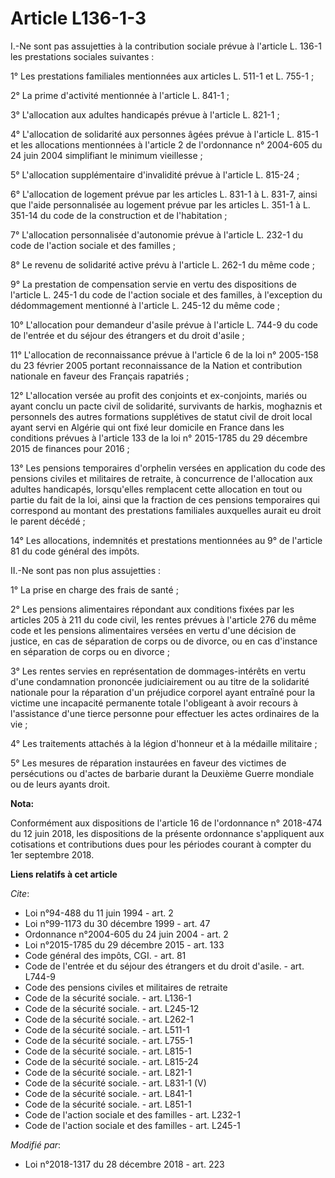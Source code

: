 # Article L136-1-3

I.-Ne sont pas assujetties à la contribution sociale prévue à l'article L. 136-1 les prestations sociales suivantes :

1° Les prestations familiales mentionnées aux articles L. 511-1 et L. 755-1 ;

2° La prime d'activité mentionnée à l'article L. 841-1 ;

3° L'allocation aux adultes handicapés prévue à l'article L. 821-1 ;

4° L'allocation de solidarité aux personnes âgées prévue à l'article L. 815-1 et les allocations mentionnées à l'article 2 de
l'ordonnance n° 2004-605 du 24 juin 2004 simplifiant le minimum vieillesse ;

5° L'allocation supplémentaire d'invalidité prévue à l'article L. 815-24 ;

6° L'allocation de logement prévue par les articles L. 831-1 à L. 831-7, ainsi que l'aide personnalisée au logement prévue
par les articles L. 351-1 à L. 351-14 du code de la construction et de l'habitation ;

7° L'allocation personnalisée d'autonomie prévue à l'article L. 232-1 du code de l'action sociale et des familles ;

8° Le revenu de solidarité active prévu à l'article L. 262-1 du même code ;

9° La prestation de compensation servie en vertu des dispositions de l'article L. 245-1 du code de l'action sociale et des
familles, à l'exception du dédommagement mentionné à l'article L. 245-12 du même code ;

10° L'allocation pour demandeur d'asile prévue à l'article L. 744-9 du code de l'entrée et du séjour des étrangers et du
droit d'asile ;

11° L'allocation de reconnaissance prévue à l'article 6 de la loi n° 2005-158 du 23 février 2005 portant reconnaissance de la
Nation et contribution nationale en faveur des Français rapatriés ;

12° L'allocation versée au profit des conjoints et ex-conjoints, mariés ou ayant conclu un pacte civil de solidarité,
survivants de harkis, moghaznis et personnels des autres formations supplétives de statut civil de droit local ayant servi en
Algérie qui ont fixé leur domicile en France dans les conditions prévues à l'article 133 de la loi n° 2015-1785 du 29
décembre 2015 de finances pour 2016 ;

13° Les pensions temporaires d'orphelin versées en application du code des pensions civiles et militaires de retraite, à
concurrence de l'allocation aux adultes handicapés, lorsqu'elles remplacent cette allocation en tout ou partie du fait de la
loi, ainsi que la fraction de ces pensions temporaires qui correspond au montant des prestations familiales auxquelles aurait
eu droit le parent décédé ;

14° Les allocations, indemnités et prestations mentionnées au 9° de l'article 81 du code général des impôts.

II.-Ne sont pas non plus assujetties :

1° La prise en charge des frais de santé ;

2° Les pensions alimentaires répondant aux conditions fixées par les articles 205 à 211 du code civil, les rentes prévues à
l'article 276 du même code et les pensions alimentaires versées en vertu d'une décision de justice, en cas de séparation de
corps ou de divorce, ou en cas d'instance en séparation de corps ou en divorce ;

3° Les rentes servies en représentation de dommages-intérêts en vertu d'une condamnation prononcée judiciairement ou au titre
de la solidarité nationale pour la réparation d'un préjudice corporel ayant entraîné pour la victime une incapacité
permanente totale l'obligeant à avoir recours à l'assistance d'une tierce personne pour effectuer les actes ordinaires de la
vie ;

4° Les traitements attachés à la légion d'honneur et à la médaille militaire ;

5° Les mesures de réparation instaurées en faveur des victimes de persécutions ou d'actes de barbarie durant la Deuxième
Guerre mondiale ou de leurs ayants droit.

**Nota:**

Conformément aux dispositions de l'article 16 de l'ordonnance n° 2018-474 du 12 juin 2018, les dispositions de la présente
ordonnance s'appliquent aux cotisations et contributions dues pour les périodes courant à compter du 1er septembre 2018.

**Liens relatifs à cet article**

_Cite_:

  - Loi n°94-488 du 11 juin 1994 - art. 2
  - Loi n°99-1173 du 30 décembre 1999 - art. 47
  - Ordonnance n°2004-605 du 24 juin 2004 - art. 2
  - Loi n°2015-1785 du 29 décembre 2015 - art. 133
  - Code général des impôts, CGI. - art. 81
  - Code de l'entrée et du séjour des étrangers et du droit d'asile. - art. L744-9
  - Code des pensions civiles et militaires de retraite
  - Code de la sécurité sociale. - art. L136-1
  - Code de la sécurité sociale. - art. L245-12
  - Code de la sécurité sociale. - art. L262-1
  - Code de la sécurité sociale. - art. L511-1
  - Code de la sécurité sociale. - art. L755-1
  - Code de la sécurité sociale. - art. L815-1
  - Code de la sécurité sociale. - art. L815-24
  - Code de la sécurité sociale. - art. L821-1
  - Code de la sécurité sociale. - art. L831-1 (V)
  - Code de la sécurité sociale. - art. L841-1
  - Code de la sécurité sociale. - art. L851-1
  - Code de l'action sociale et des familles - art. L232-1
  - Code de l'action sociale et des familles - art. L245-1

_Modifié par_:

  - Loi n°2018-1317 du 28 décembre 2018 - art. 223
